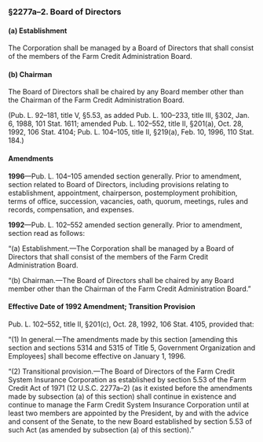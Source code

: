 ### §2277a–2. Board of Directors ###

#### (a) Establishment ####

The Corporation shall be managed by a Board of Directors that shall consist of the members of the Farm Credit Administration Board.

#### (b) Chairman ####

The Board of Directors shall be chaired by any Board member other than the Chairman of the Farm Credit Administration Board.

(Pub. L. 92–181, title V, §5.53, as added Pub. L. 100–233, title III, §302, Jan. 6, 1988, 101 Stat. 1611; amended Pub. L. 102–552, title II, §201(a), Oct. 28, 1992, 106 Stat. 4104; Pub. L. 104–105, title II, §219(a), Feb. 10, 1996, 110 Stat. 184.)

#### Amendments ####

**1996**—Pub. L. 104–105 amended section generally. Prior to amendment, section related to Board of Directors, including provisions relating to establishment, appointment, chairperson, postemployment prohibition, terms of office, succession, vacancies, oath, quorum, meetings, rules and records, compensation, and expenses.

**1992**—Pub. L. 102–552 amended section generally. Prior to amendment, section read as follows:

“(a) Establishment.—The Corporation shall be managed by a Board of Directors that shall consist of the members of the Farm Credit Administration Board.

“(b) Chairman.—The Board of Directors shall be chaired by any Board member other than the Chairman of the Farm Credit Administration Board.”

#### Effective Date of 1992 Amendment; Transition Provision ####

Pub. L. 102–552, title II, §201(c), Oct. 28, 1992, 106 Stat. 4105, provided that:

“(1) In general.—The amendments made by this section [amending this section and sections 5314 and 5315 of Title 5, Government Organization and Employees] shall become effective on January 1, 1996.

“(2) Transitional provision.—The Board of Directors of the Farm Credit System Insurance Corporation as established by section 5.53 of the Farm Credit Act of 1971 (12 U.S.C. 2277a–2) (as it existed before the amendments made by subsection (a) of this section) shall continue in existence and continue to manage the Farm Credit System Insurance Corporation until at least two members are appointed by the President, by and with the advice and consent of the Senate, to the new Board established by section 5.53 of such Act (as amended by subsection (a) of this section).”